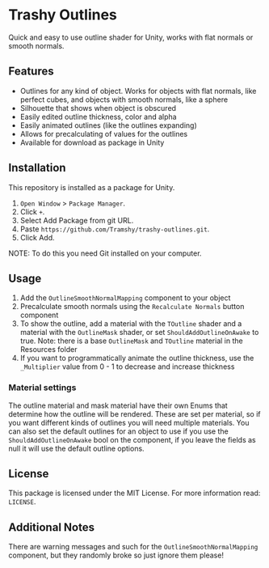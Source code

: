 # Trashy Outlines
Quick and easy to use outline shader for Unity, works with flat normals or smooth normals.

## Features
* Outlines for any kind of object. Works for objects with flat normals, like perfect cubes, and objects with smooth normals, like a sphere
* Silhouette that shows when object is obscured
* Easily edited outline thickness, color and alpha
* Easily animated outlines (like the outlines expanding)
* Allows for precalculating of values for the outlines
* Available for download as package in Unity

## Installation
This repository is installed as a package for Unity.
1. `Open Window` > `Package Manager`.
2. Click `+`.
3. Select Add Package from git URL.
4. Paste `https://github.com/Tramshy/trashy-outlines.git`.
5. Click Add.

NOTE: To do this you need Git installed on your computer.

## Usage
1. Add the `OutlineSmoothNormalMapping` component to your object
2. Precalculate smooth normals using the `Recalculate Normals` button component
3. To show the outline, add a material with the `TOutline` shader and a material with the `OutlineMask` shader, or set `ShouldAddOutlineOnAwake` to true. Note: there is a base `OutlineMask` and `TOutline` material in the Resources folder
4. If you want to programmatically animate the outline thickness, use the `_Multiplier` value from 0 - 1 to decrease and increase thickness 

### Material settings
The outline material and mask material have their own Enums that determine how the outline will be rendered. These are set per material, so if you want different kinds of outlines you will need multiple materials.
You can also set the default outlines for an object to use if you use the `ShouldAddOutlineOnAwake` bool on the component, if you leave the fields as null it will use the default outline options.

## License
This package is licensed under the MIT License. For more information read: `LICENSE`.

## Additional Notes
There are warning messages and such for the `OutlineSmoothNormalMapping` component, but they randomly broke so just ignore them please!
